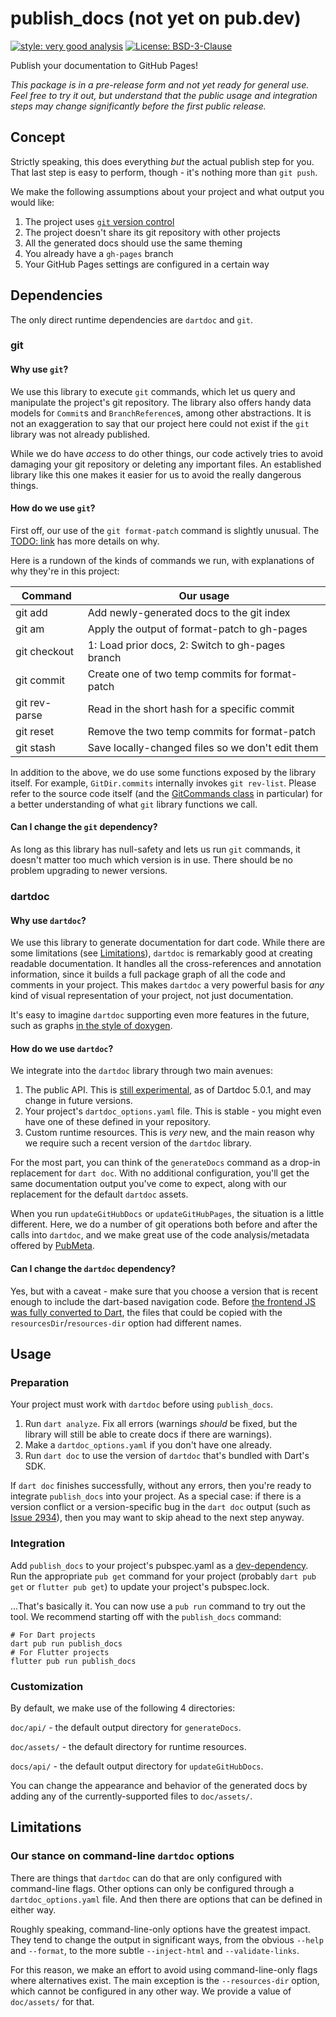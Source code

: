 # publish_docs (not yet on pub.dev)

[![style: very good analysis][very_good_analysis_badge]][very_good_analysis_link]
[![License: BSD-3-Clause][license_badge]][license_link]

Publish your documentation to GitHub Pages!

_This package is in a pre-release form and not yet ready for general
use. Feel free to try it out, but understand that the public usage and
integration steps may change significantly before the first public
release._

## Concept

Strictly speaking, this does everything _but_ the actual publish step
for you. That last step is easy to perform, though - it's nothing more
than `git push`.

We make the following assumptions about your project and what output
you would like:

1. The project uses [`git` version control](https://git-scm.com/)
2. The project doesn't share its git repository with other projects
3. All the generated docs should use the same theming
4. You already have a `gh-pages` branch
5. Your GitHub Pages settings are configured in a certain way

## Dependencies

The only direct runtime dependencies are `dartdoc` and `git`.

### git

#### Why use `git`?

We use this library to execute `git` commands, which let us query and
manipulate the project's git repository. The library also offers handy
data models for `Commit`s and `BranchReference`s, among other
abstractions. It is not an exaggeration to say that our project here
could not exist if the `git` library was not already published.

While we do have _access_ to do other things, our code actively tries
to avoid damaging your git repository or deleting any important files.
An established library like this one makes it easier for us to avoid
the really dangerous things.

#### How do we use `git`?

First off, our use of the `git format-patch` command is slightly
unusual. The [TODO: link]() has more details on why.

Here is a rundown of the kinds of commands we run, with explanations
of why they're in this project:

| Command       | Our usage                                        |
|---------------|--------------------------------------------------|
| git add       | Add newly-generated docs to the git index        |
| git am        | Apply the output of format-patch to gh-pages     |
| git checkout  | 1: Load prior docs, 2: Switch to gh-pages branch |
| git commit    | Create one of two temp commits for format-patch  |
| git rev-parse | Read in the short hash for a specific commit     |
| git reset     | Remove the two temp commits for format-patch     |
| git stash     | Save locally-changed files so we don't edit them |

In addition to the above, we do use some functions exposed by the
library itself. For example, `GitDir.commits` internally invokes
`git rev-list`. Please refer to the source code itself (and the
[GitCommands class][git_commands_class] in particular) for a better
understanding of what `git` library functions we call.

#### Can I change the `git` dependency?

As long as this library has null-safety and lets us run `git` commands,
it doesn't matter too much which version is in use. There should be no
problem upgrading to newer versions.

### dartdoc

#### Why use `dartdoc`?

We use this library to generate documentation for dart code. While
there are some limitations (see [Limitations](#limitations)),
`dartdoc` is remarkably good at creating readable documentation. It
handles all the cross-references and annotation information, since it
builds a full package graph of all the code and comments in your
project. This makes `dartdoc` a very powerful basis for _any_ kind of
visual representation of your project, not just documentation.

It's easy to imagine `dartdoc` supporting even more features in the
future, such as graphs [in the style of doxygen][doxygen_diagrams].

#### How do we use `dartdoc`?

We integrate into the `dartdoc` library through two main avenues:

1. The public API. This is [still experimental][dartdoc_library], as
of Dartdoc 5.0.1, and may change in future versions.
2. Your project's `dartdoc_options.yaml` file. This is stable - you
might even have one of these defined in your repository.
3. Custom runtime resources. This is _very_ new, and the main reason
why we require such a recent version of the `dartdoc` library.

For the most part, you can think of the `generateDocs` command as a
drop-in replacement for `dart doc`. With no additional configuration,
you'll get the same documentation output you've come to expect, along
with our replacement for the default `dartdoc` assets.

When you run `updateGitHubDocs` or `updateGitHubPages`, the situation
is a little different. Here, we do a number of git operations both
before and after the calls into `dartdoc`, and we make great use of
the code analysis/metadata offered by [PubMeta][dartdoc_pub_meta].

#### Can I change the `dartdoc` dependency?

Yes, but with a caveat - make sure that you choose a version that is
recent enough to include the dart-based navigation code. Before
[the frontend JS was fully converted to Dart][dartdoc_js_commit], the
files that could be copied with the `resourcesDir`/`resources-dir`
option had different names.

## Usage

### Preparation

Your project must work with `dartdoc` before using `publish_docs`.

1. Run `dart analyze`. Fix all errors (warnings _should_ be fixed, but
the library will still be able to create docs if there are warnings).
2. Make a `dartdoc_options.yaml` if you don't have one already.
3. Run `dart doc` to use the version of `dartdoc` that's bundled with
Dart's SDK.

If `dart doc` finishes successfully, without any errors, then you're
ready to integrate `publish_docs` into your project. As a special
case: if there is a version conflict or a version-specific bug in the
`dart doc` output (such as [Issue 2934][dartdoc_2934]), then you may
want to skip ahead to the next step anyway.

### Integration

Add `publish_docs` to your project's pubspec.yaml as a
[dev-dependency][dart_dev_dependency]. Run the appropriate `pub get`
command for your project (probably `dart pub get` or
`flutter pub get`) to update your project's pubspec.lock.

...That's basically it. You can now use a `pub run` command to try out
the tool. We recommend starting off with the `publish_docs` command:

```shell
# For Dart projects
dart pub run publish_docs
# For Flutter projects
flutter pub run publish_docs
```

### Customization

By default, we make use of the following 4 directories:

`doc/api/` - the default output directory for `generateDocs`.

`doc/assets/` - the default directory for runtime resources.

`docs/api/` - the default output directory for `updateGitHubDocs`.

You can change the appearance and behavior of the generated docs by
adding any of the currently-supported files to `doc/assets/`.

## Limitations

### Our stance on command-line `dartdoc` options

There are things that `dartdoc` can do that are only configured with
command-line flags. Other options can only be configured through a
`dartdoc_options.yaml` file. And then there are options that can be
defined in either way.

Roughly speaking, command-line-only options have the greatest impact.
They tend to change the output in significant ways, from the obvious
`--help` and `--format`, to the more subtle `--inject-html` and
`--validate-links`.

For this reason, we make an effort to avoid using command-line-only
flags where alternatives exist. The main exception is the
`--resources-dir` option, which cannot be configured in any other way.
We provide a value of `doc/assets/` for that.


[license_badge]: https://img.shields.io/badge/license-BSD_3_Clause-blue.svg
[license_link]: https://opensource.org/licenses/BSD-3-Clause
[very_good_analysis_badge]: https://img.shields.io/badge/style-very_good_analysis-B22C89.svg
[very_good_analysis_link]: https://pub.dev/packages/very_good_analysis
[dart_dev_dependency]: https://dart.dev/tools/pub/dependencies#dev-dependencies
[dartdoc_js_commit]: https://github.com/dart-lang/dartdoc/commit/a33ec963eb5b9aa91
[dartdoc_library]: https://pub.dev/documentation/dartdoc/5.0.1/dartdoc/dartdoc-library.html
[dartdoc_pub_meta]: https://pub.dev/documentation/dartdoc/5.0.1/dartdoc/PackageMeta-class.html
[dartdoc_2934]: https://github.com/dart-lang/dartdoc/issues/2934
[doxygen_diagrams]: https://www.doxygen.nl/manual/diagrams.html
[git_commands_class]: lib/src/git/commands.dart

